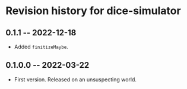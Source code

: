 # Revision history for dice-simulator

## 0.1.1 -- 2022-12-18

* Added `finitizeMaybe`.

## 0.1.0.0 -- 2022-03-22

* First version. Released on an unsuspecting world.
